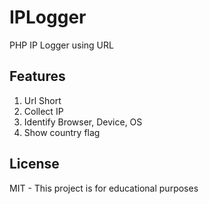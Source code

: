 # IPLogger

PHP IP Logger using URL

## Features

1. Url Short
2. Collect IP
3. Identify Browser, Device, OS
4. Show country flag

## License

MIT - This project is for educational purposes
